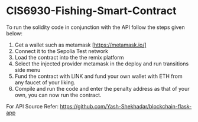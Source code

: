 # CIS6930-Fishing-Smart-Contract

To run the solidity code in conjunction with the API follow the steps given below:
1. Get a wallet such as metamask [https://metamask.io/]
2. Connect it to the Sepolia Test network
3. Load the contract into the the remix platform
4. Select the injected provider metamask in the deploy and run transitions side menu
5. Fund the contract with LINK and fund your own wallet with ETH from any faucet of your liking.
6. Compile and run the code and enter the penalty address as that of your own, you can now run the contract.


For API Source Refer: https://github.com/Yash-Shekhadar/blockchain-flask-app
